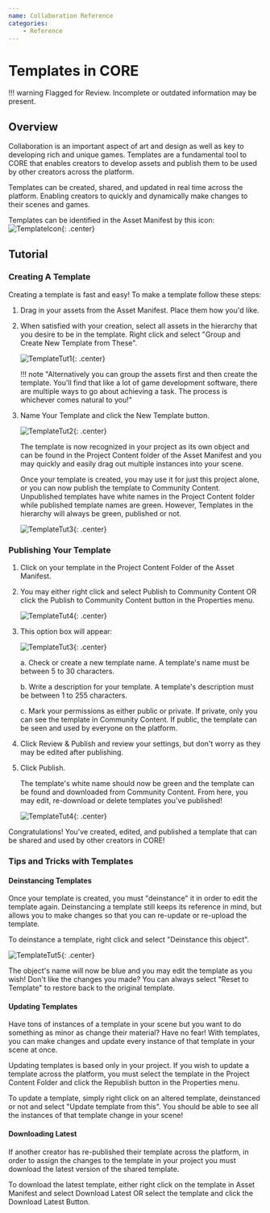 ```yaml
---
name: Collaboration Reference
categories:
    - Reference
---
```


# Templates in CORE

!!! warning
    Flagged for Review.
    Incomplete or outdated information may be present.

## Overview

Collaboration is an important aspect of art and design as well as key to developing rich and unique games. Templates are a fundamental tool to CORE that enables creators to develop assets and publish them to be used by other creators across the platform.

Templates can be created, shared, and updated in real time across the platform. Enabling creators to quickly and dynamically make changes to their scenes and games.

Templates can be identified in the Asset Manifest by this icon: ![TemplateIcon](/img/EditorManual/UI/templateicon.png "image_tooltip"){: .center}

## Tutorial

### Creating A Template

Creating a template is fast and easy! To make a template follow these steps:

1. Drag in your assets from the Asset Manifest. Place them how you'd like.

2. When satisfied with your creation, select all assets in the hierarchy that you desire to be in the template. Right click and select "Group and Create New Template from These".

   ![TemplateTut1](/img/EditorManual/UI/TemplateTut1.png "image_tooltip"){: .center}

   !!! note "Alternatively you can group the assets first and then create the template. You'll find that like a lot of game development software, there are multiple ways to go about achieving a task. The process is whichever comes natural to you!"

3. Name Your Template and click the New Template button.

   ![TemplateTut2](/img/EditorManual/UI/TemplateTut2.png "image_tooltip"){: .center}

   The template is now recognized in your project as its own object and can be found in the Project Content folder of the Asset Manifest and you may quickly and easily drag out multiple instances into your scene.

   Once your template is created, you may use it for just this project alone, or you can now publish the template to Community Content. Unpublished templates have white names in the Project Content folder while published template names are green. However, Templates in the hierarchy will always be green, published or not.

   ![TemplateTut3](/img/EditorManual/UI/TemplateTut3.png "image_tooltip"){: .center}

### Publishing Your Template

1. Click on your template in the Project Content Folder of the Asset Manifest.

2. You may either right click and select Publish to Community Content OR click the Publish to Community Content button in the Properties menu.

   ![TemplateTut4](/img/EditorManual/UI/TemplateTut4.png "image_tooltip"){: .center}

3. This option box will appear:

   ![TemplateTut3](/img/EditorManual/UI/TemplateTut5.png "image_tooltip"){: .center}

   a. Check or create a new template name. A template's name must be between 5 to 30 characters.

   b. Write a description for your template. A template's description must be between 1 to 255 characters.

   c. Mark your permissions as either public or private. If private, only you can see the template in Community Content. If public, the template can be seen and used by everyone on the platform.

4. Click Review & Publish and review your settings, but don't worry as they may be edited after publishing.

5. Click Publish.

   The template's white name should now be green and the template can be found and downloaded from Community Content. From here, you may edit, re-download or delete templates you've published!

   ![TemplateTut4](/img/EditorManual/UI/TemplateTut6.png "image_tooltip"){: .center}

Congratulations! You've created, edited, and published a template that can be shared and used by other creators in CORE!

### Tips and Tricks with Templates

#### Deinstancing Templates

Once your template is created, you must "deinstance" it in order to edit the template again. Deinstancing a template still keeps its reference in mind, but allows you to make changes so that you can re-update or re-upload the template.

To deinstance a template, right click and select "Deinstance this object".

![TemplateTut5](/img/EditorManual/UI/TemplateTut7.png "image_tooltip"){: .center}

The object's name will now be blue and you may edit the template as you wish!
Don't like the changes you made? You can always select "Reset to Template" to restore back to the original template.

#### Updating Templates

Have tons of instances of a template in your scene but you want to do something as minor as change their material? Have no fear! With templates, you can make changes and update every instance of that template in your scene at once.

Updating templates is based only in your project. If you wish to update a template across the platform, you must select the template in the Project Content Folder and click the Republish button in the Properties menu.

To update a template, simply right click on an altered template, deinstanced or not and select "Update template from this". You should be able to see all the instances of that template change in your scene!

#### Downloading Latest

If another creator has re-published their template across the platform, in order to assign the changes to the template in your project you must download the latest version of the shared template.

To download the latest template, either right click on the template in Asset Manifest and select Download Latest OR select the template and click the Download Latest Button.
